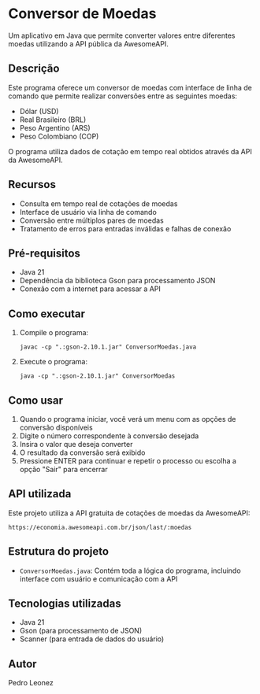 # Conversor de Moedas

Um aplicativo em Java que permite converter valores entre diferentes moedas utilizando a API pública da AwesomeAPI.

## Descrição

Este programa oferece um conversor de moedas com interface de linha de comando que permite realizar conversões entre as seguintes moedas:
- Dólar (USD)
- Real Brasileiro (BRL)
- Peso Argentino (ARS)
- Peso Colombiano (COP)

O programa utiliza dados de cotação em tempo real obtidos através da API da AwesomeAPI.

## Recursos

- Consulta em tempo real de cotações de moedas
- Interface de usuário via linha de comando
- Conversão entre múltiplos pares de moedas
- Tratamento de erros para entradas inválidas e falhas de conexão

## Pré-requisitos

- Java 21
- Dependência da biblioteca Gson para processamento JSON
- Conexão com a internet para acessar a API

## Como executar

1. Compile o programa:
   ```
   javac -cp ".:gson-2.10.1.jar" ConversorMoedas.java
   ```

2. Execute o programa:
   ```
   java -cp ".:gson-2.10.1.jar" ConversorMoedas
   ```

## Como usar

1. Quando o programa iniciar, você verá um menu com as opções de conversão disponíveis
2. Digite o número correspondente à conversão desejada
3. Insira o valor que deseja converter
4. O resultado da conversão será exibido
5. Pressione ENTER para continuar e repetir o processo ou escolha a opção "Sair" para encerrar

## API utilizada

Este projeto utiliza a API gratuita de cotações de moedas da AwesomeAPI:
```
https://economia.awesomeapi.com.br/json/last/:moedas
```

## Estrutura do projeto

- `ConversorMoedas.java`: Contém toda a lógica do programa, incluindo interface com usuário e comunicação com a API

## Tecnologias utilizadas

- Java 21
- Gson (para processamento de JSON)
- Scanner (para entrada de dados do usuário)

## Autor

Pedro Leonez
